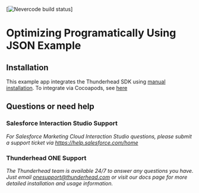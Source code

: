 [![Nevercode build status](https://app.nevercode.io/api/projects/4714447b-05e5-45ff-921e-ea60c07e6ef2/workflows/b09232cf-8cac-453c-b9db-b08c7d96428e/status_badge.svg?branch=master&style=shields)]

# Optimizing Programatically Using JSON Example 

## Installation

This example app integrates the Thunderhead SDK using [manual installation](https://github.com/thunderheadone/one-sdk-ios#manual-installation).  To integrate via Cocoapods, see [here](https://github.com/thunderheadone/one-sdk-ios#cocoapods) 

## Questions or need help

### Salesforce Interaction Studio Support
_For Salesforce Marketing Cloud Interaction Studio questions, please submit a support ticket via https://help.salesforce.com/home_

### Thunderhead ONE Support
_The Thunderhead team is available 24/7 to answer any questions you have. Just email onesupport@thunderhead.com or visit our docs page for more detailed installation and usage information._
